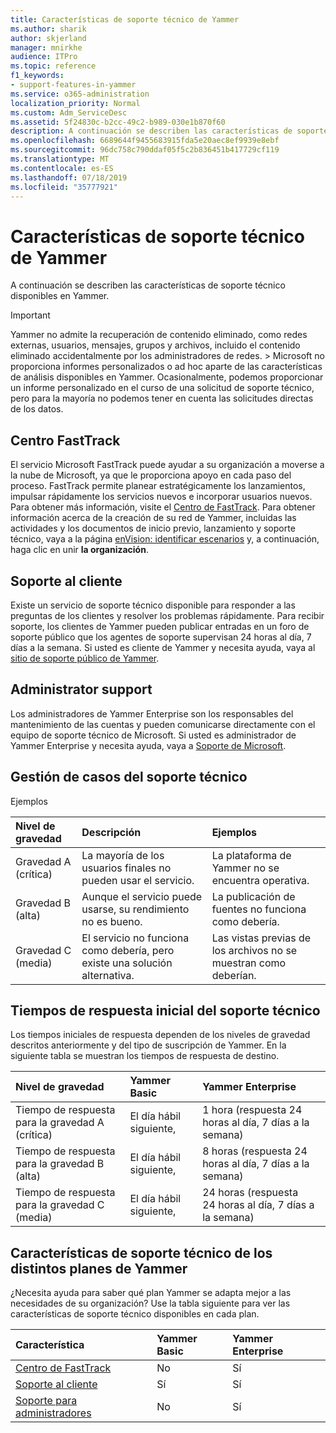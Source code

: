 ```yaml
---
title: Características de soporte técnico de Yammer
ms.author: sharik
author: skjerland
manager: mnirkhe
audience: ITPro
ms.topic: reference
f1_keywords:
- support-features-in-yammer
ms.service: o365-administration
localization_priority: Normal
ms.custom: Adm_ServiceDesc
ms.assetid: 5f24830c-b2cc-49c2-b989-030e1b870f60
description: A continuación se describen las características de soporte técnico disponibles en Yammer.
ms.openlocfilehash: 6689644f9455683915fda5e20aec8ef9939e8ebf
ms.sourcegitcommit: 96dc758c790ddaf05f5c2b836451b417729cf119
ms.translationtype: MT
ms.contentlocale: es-ES
ms.lasthandoff: 07/18/2019
ms.locfileid: "35777921"
---
```

# <a name="support-features-in-yammer"></a>Características de soporte técnico de Yammer

A continuación se describen las características de soporte técnico disponibles en Yammer.
  
> [!IMPORTANT]
> Yammer no admite la recuperación de contenido eliminado, como redes externas, usuarios, mensajes, grupos y archivos, incluido el contenido eliminado accidentalmente por los administradores de redes. > Microsoft no proporciona informes personalizados o ad hoc aparte de las características de análisis disponibles en Yammer. Ocasionalmente, podemos proporcionar un informe personalizado en el curso de una solicitud de soporte técnico, pero para la mayoría no podemos tener en cuenta las solicitudes directas de los datos. 
  
## <a name="fasttrack-center"></a>Centro FastTrack
<a name="bkmk_FastTrackCenter"> </a>

El servicio Microsoft FastTrack puede ayudar a su organización a moverse a la nube de Microsoft, ya que le proporciona apoyo en cada paso del proceso. FastTrack permite planear estratégicamente los lanzamientos, impulsar rápidamente los servicios nuevos e incorporar usuarios nuevos. Para obtener más información, visite el [Centro de FastTrack](https://go.microsoft.com/fwlink/?LinkID=518597&amp;clcid=0x409). Para obtener información acerca de la creación de su red de Yammer, incluidas las actividades y los documentos de inicio previo, lanzamiento y soporte técnico, vaya a la página [enVision: identificar escenarios](https://fasttrack.microsoft.com/office/envision/identify-scenarios) y, a continuación, haga clic en unir **la organización**.
  
## <a name="customer-support"></a>Soporte al cliente
<a name="BKMK_Customersupport"> </a>

Existe un servicio de soporte técnico disponible para responder a las preguntas de los clientes y resolver los problemas rápidamente. Para recibir soporte, los clientes de Yammer pueden publicar entradas en un foro de soporte público que los agentes de soporte supervisan 24 horas al día, 7 días a la semana. Si usted es cliente de Yammer y necesita ayuda, vaya al [sitio de soporte público de Yammer](https://go.microsoft.com/fwlink/p/?LinkId=330921).
  
## <a name="administrator-support"></a>Administrator support
<a name="BKMK_Administratorsupport"> </a>

Los administradores de Yammer Enterprise son los responsables del mantenimiento de las cuentas y pueden comunicarse directamente con el equipo de soporte técnico de Microsoft. Si usted es administrador de Yammer Enterprise y necesita ayuda, vaya a [Soporte de Microsoft](https://go.microsoft.com/fwlink/p/?LinkId=330922).
  
## <a name="technical-support-case-handling"></a>Gestión de casos del soporte técnico
<a name="BKMK_Administratorsupport"> </a>

Ejemplos 
  
|**Nivel de gravedad**|**Descripción**|**Ejemplos**|
|:-----|:-----|:-----|
|Gravedad A (crítica)  <br/> |La mayoría de los usuarios finales no pueden usar el servicio.  <br/> |La plataforma de Yammer no se encuentra operativa.  <br/> |
|Gravedad B (alta)  <br/> |Aunque el servicio puede usarse, su rendimiento no es bueno.  <br/> |La publicación de fuentes no funciona como debería.  <br/> |
|Gravedad C (media)  <br/> |El servicio no funciona como debería, pero existe una solución alternativa.  <br/> |Las vistas previas de los archivos no se muestran como deberían.  <br/> |
   
## <a name="technical-support-initial-response-times"></a>Tiempos de respuesta inicial del soporte técnico
<a name="BKMK_Administratorsupport"> </a>

Los tiempos iniciales de respuesta dependen de los niveles de gravedad descritos anteriormente y del tipo de suscripción de Yammer. En la siguiente tabla se muestran los tiempos de respuesta de destino.
  
|**Nivel de gravedad**|**Yammer Basic**|**Yammer Enterprise**|
|:-----|:-----|:-----|
|Tiempo de respuesta para la gravedad A (crítica)  <br/> |El día hábil siguiente,  <br/> |1 hora (respuesta 24 horas al día, 7 días a la semana)  <br/> |
|Tiempo de respuesta para la gravedad B (alta)  <br/> |El día hábil siguiente,  <br/> |8 horas (respuesta 24 horas al día, 7 días a la semana)  <br/> |
|Tiempo de respuesta para la gravedad C (media)  <br/> |El día hábil siguiente,  <br/> |24 horas (respuesta 24 horas al día, 7 días a la semana)  <br/> |
   
## <a name="support-features-across-yammer-plans"></a>Características de soporte técnico de los distintos planes de Yammer
<a name="BKMK_Administratorsupport"> </a>

¿Necesita ayuda para saber qué plan Yammer se adapta mejor a las necesidades de su organización? Use la tabla siguiente para ver las características de soporte técnico disponibles en cada plan.
  
|**Característica**|**Yammer Basic**|**Yammer Enterprise**|
|:-----|:-----|:-----|
|[Centro de FastTrack](https://go.microsoft.com/fwlink/?LinkID=518597&amp;clcid=0x409) <br/> |No  <br/> |Sí  <br/> |
|[Soporte al cliente](support-features-in-yammer.md#customer-support) <br/> |Sí  <br/> |Sí  <br/> |
|[Soporte para administradores](support-features-in-yammer.md#administrator-support) <br/> |No  <br/> |Sí  <br/> |
   

